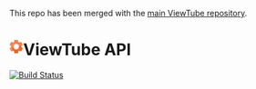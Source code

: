 This repo has been merged with the [main ViewTube repository](https://github.com/ViewTube/viewtube-vue).

<h1 align="left">ViewTube API<img src="./icon.svg" alt="" width="24" height="24" align="left" /></h1>


[![Build Status](https://drone.oeger.li/api/badges/ViewTube/viewtube-api/status.svg)](https://drone.oeger.li/ViewTube/viewtube-api)
